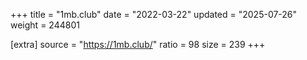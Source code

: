 +++
title = "1mb.club"
date = "2022-03-22"
updated = "2025-07-26"
weight = 244801

[extra]
source = "https://1mb.club/"
ratio = 98
size = 239
+++
